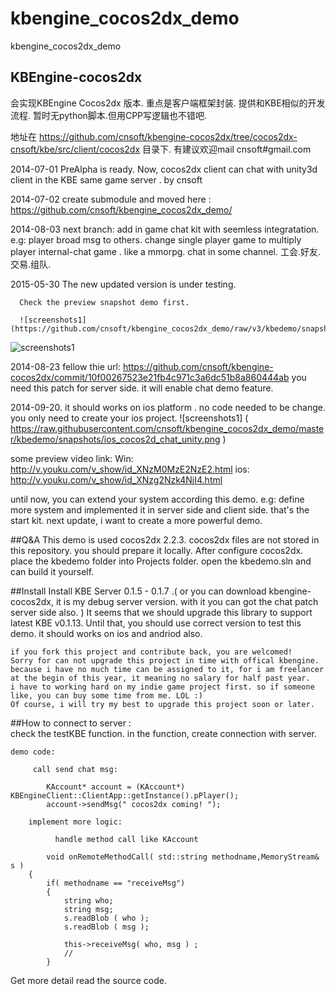 kbengine_cocos2dx_demo
======================

kbengine_cocos2dx_demo

## KBEngine-cocos2dx 

   会实现KBEngine Cocos2dx 版本. 重点是客户端框架封装. 提供和KBE相似的开发流程. 暂时无python脚本.但用CPP写逻辑也不错吧.
   
   地址在  https://github.com/cnsoft/kbengine-cocos2dx/tree/cocos2dx-cnsoft/kbe/src/client/cocos2dx 目录下.
   有建议欢迎mail cnsoft#gmail.com 

   2014-07-01 PreAlpha is ready. Now, cocos2dx client can chat with unity3d client in the KBE same game server . by cnsoft
   
   2014-07-02 create submodule and moved here :  https://github.com/cnsoft/kbengine_cocos2dx_demo/ 
   
   2014-08-03 next branch: add in game chat kit with seemless integratation. e.g: player broad msg to others. change single player game to multiply player internal-chat game . like a mmorpg. chat in some channel. 工会.好友.交易.组队.
   
   2015-05-30
      The new updated version is under testing. 
      
      Check the preview snapshot demo first.
      
      ![screenshots1](https://github.com/cnsoft/kbengine_cocos2dx_demo/raw/v3/kbedemo/snapshots/OtherAvatar_with_weapon_walk1.gif)
   
   
 ![screenshots1](https://raw.githubusercontent.com/cnsoft/kbengine-cocos2dx/cocos2dx-cnsoft/kbe/src/client/cocos2dx/snapshots/u_cocos2d_chat.PNG)
 
   2014-08-23 fellow thie url: https://github.com/cnsoft/kbengine-cocos2dx/commit/10f00267523e21fb4c971c3a6dc51b8a860444ab you need this patch for server side. it will enable chat demo feature.  
   
   2014-09-20. it should works on ios platform . no code needed to be change. you only need to create your ios project. 
![screenshots1] ( https://raw.githubusercontent.com/cnsoft/kbengine_cocos2dx_demo/master/kbedemo/snapshots/ios_cocos2d_chat_unity.png )  

   some preview video link: 
        Win: http://v.youku.com/v_show/id_XNzM0MzE2NzE2.html 
		ios: http://v.youku.com/v_show/id_XNzg2Nzk4NjI4.html

   until now, you can extend your system according this demo. e.g: define more system and implemented it in server side and client side. that's the start kit. next update, i want to create a more powerful demo.  
   
    
##Q&A
	This demo is used cocos2dx 2.2.3. cocos2dx files are not stored in this repository. you should prepare it locally. 
	After configure cocos2dx. place the kbedemo folder into Projects folder. open the kbedemo.sln and  can build it yourself.
	
##Install
	Install KBE Server 0.1.5 - 0.1.7 .( or you can download kbengine-cocos2dx, it is my debug server version. with it you can got the chat patch server side also. ) 
		It seems that we should upgrade this library to support latest KBE v0.1.13. 
	Until that, you should use correct version to test this demo. it should works on ios and andriod also.  

	if you fork this project and contribute back, you are welcomed! 
	Sorry for can not upgrade this project in time with offical kbengine. because i have no much time can be assigned to it, for i am freelancer at the begin of this year, it meaning no salary for half past year.
	i have to working hard on my indie game project first. so if someone like, you can buy some time from me. LOL :) 
	Of course, i will try my best to upgrade this project soon or later. 

##How to
	connect to server :  
		check the testKBE function. in the function, create connection with server.
        
	demo code: 
	
	     call send chat msg:
	    
        	KAccount* account = (KAccount*) KBEngineClient::ClientApp::getInstance().pPlayer();
        	account->sendMsg(" cocos2dx coming! "); 
       
        implement more logic:
        	
              handle method call like KAccount 
        	
        	void onRemoteMethodCall( std::string methodname,MemoryStream& s )
		{
			if( methodname == "receiveMsg")
			{
				string who;
				string msg;
				s.readBlob ( who );
				s.readBlob ( msg );

				this->receiveMsg( who, msg ) ;
				//
			}
        	
                

Get more detail read the source code.		
